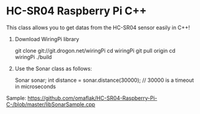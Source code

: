 # HC-SR04 Raspberry Pi C++
This class allows you to get datas from the HC-SR04 sensor easily in C++!

1) Download WiringPi library

    git clone git://git.drogon.net/wiringPi
    cd wiringPi
    git pull origin
    cd wiringPi
    ./build

2) Use the Sonar class as follows:

    Sonar sonar;
    int distance = sonar.distance(30000); // 30000 is a timeout in microseconds
    
Sample: https://github.com/omaflak/HC-SR04-Raspberry-Pi-C-/blob/master/libSonarSample.cpp
